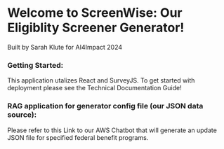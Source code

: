 # Welcome to ScreenWise: Our Eligiblity Screener Generator!

Built by Sarah Klute for AI4Impact 2024

### Getting Started:

This application utalizes React and SurveyJS. To get started with deployment please see the Technical Documentation Guide!

### RAG application for generator config file (our JSON data source):

Please refer to this Link to our AWS Chatbot that will generate an update JSON file for specified federal benefit programs.
